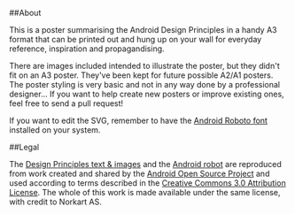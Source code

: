 ##About

This is a poster summarising the Android Design Principles in a handy A3 format that can be printed out and hung up on your wall for everyday reference, inspiration and propagandising.

There are images included intended to illustrate the poster, but they didn't fit on an A3 poster. They've been kept for future possible A2/A1 posters. The poster styling is very basic and not in any way done by a professional designer... If you want to help create new posters or improve existing ones, feel free to send a pull request!

If you want to edit the SVG, remember to have the [Android Roboto font](http://developer.android.com/design/downloads/index.html) installed on your system.


##Legal

The [Design Principles text & images](http://developer.android.com/design/get-started/principles.html) and the [Android robot](http://developer.android.com/distribute/googleplay/promote/brand.html) are reproduced from work created and shared by the [Android Open Source Project](http://developer.android.com/license.html) and used according to terms described in the [Creative Commons 3.0 Attribution License](http://creativecommons.org/licenses/by/3.0/). The whole of this work is made available under the same license, with credit to Norkart AS.